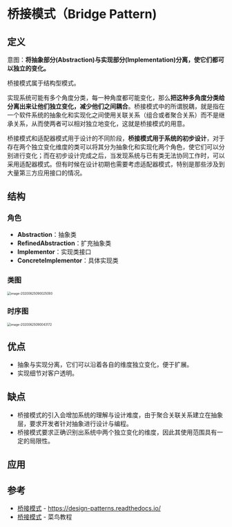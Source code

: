 # 桥接模式（Bridge Pattern)

## 定义

意图：**将抽象部分(Abstraction)与实现部分(Implementation)分离，使它们都可以独立的变化。**

桥接模式属于结构型模式。

实现系统可能有多个角度分类，每一种角度都可能变化，那么**把这种多角度分类给分离出来让他们独立变化，减少他们之间耦合**。桥接模式中的所谓脱耦，就是指在一个软件系统的抽象化和实现化之间使用关联关系（组合或者聚合关系）而不是继承关系，从而使两者可以相对独立地变化，这就是桥接模式的用意。

桥接模式和适配器模式用于设计的不同阶段，**桥接模式用于系统的初步设计**，对于存在两个独立变化维度的类可以将其分为抽象化和实现化两个角色，使它们可以分别进行变化；而在初步设计完成之后，当发现系统与已有类无法协同工作时，可以采用适配器模式。但有时候在设计初期也需要考虑适配器模式，特别是那些涉及到大量第三方应用接口的情况。

## 结构

### 角色

- **Abstraction**：抽象类
- **RefinedAbstraction**：扩充抽象类
- **Implementor**：实现类接口
- **ConcreteImplementor**：具体实现类

### 类图

<img src="/assets/BridgePattern/image-20200625090025093.png" alt="image-20200625090025093" style="zoom:50%;" />

### 时序图

<img src="/assets/BridgePattern/image-20200625090043172.png" alt="image-20200625090043172" style="zoom:50%;" />

## 优点

- 抽象与实现分离，它们可以沿着各自的维度独立变化，便于扩展。
- 实现细节对客户透明。

## 缺点

- 桥接模式的引入会增加系统的理解与设计难度，由于聚合关联关系建立在抽象层，要求开发者针对抽象进行设计与编程。
- 桥接模式要求正确识别出系统中两个独立变化的维度，因此其使用范围具有一定的局限性。

## 应用 



## 参考

- [桥接模式](https://design-patterns.readthedocs.io/zh_CN/latest/structural_patterns/bridge.html) - https://design-patterns.readthedocs.io/
- [桥接模式](https://www.runoob.com/design-pattern/bridge-pattern.html) - 菜鸟教程

